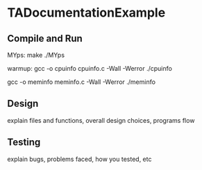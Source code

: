 # TADocumentationExample

## Compile and Run

MYps:
  make
  ./MYps

warmup:
  gcc -o cpuinfo cpuinfo.c -Wall -Werror
  ./cpuinfo

  gcc -o meminfo meminfo.c -Wall -Werror
  ./meminfo

## Design
explain files and functions, overall design choices, programs flow



## Testing
explain bugs, problems faced, how you tested, etc



